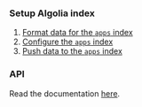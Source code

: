 ### Setup Algolia index

1. [Format data for the `apps` index](./format-apps-index.md)
2. [Configure the `apps` index](./configure-apps-index.md)
3. [Push data to the `apps` index](./push-apps-index.md)

### API

Read the documentation [here](./api.md).
